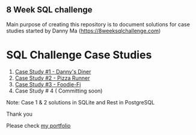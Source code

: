 ## 8 Week SQL challenge
 
 Main purpose of creating this repository is to document solutions for case studies started by Danny Ma (https://8weeksqlchallenge.com)
 

 
 # SQL Challenge Case Studies
 1. [Case Study #1 - Danny's Diner](https://github.com/sumedhadewan/8-week-sql-challenge/tree/main/case-study-1)
 2. [Case Study #2 - Pizza Runner](https://github.com/sumedhadewan/8-week-sql-challenge/tree/main/case-study-2)
 3. [Case Study #3 - Foodie-Fi](https://github.com/sumedhadewan/8-week-sql-challenge/tree/main/case-study-3)
 4. Case Study # 4 ( Committing soon)
 
 
Note: Case 1 & 2 solutions in SQLite and Rest in PostgreSQL

Thank you 

Please check [my portfolio](https://sumedhadewan.github.io/portfolio/)
